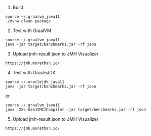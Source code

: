 1. Build
```aidl
source ~/.graalvm_java11
./mvnw clean package
```

2. Test with GraalVM
```aidl
source ~/.graalvm_java11
java -jar target/benchmarks.jar -rf json
```

3. Upload jmh-result.json to JMH Visualizer
```aidl
https://jmh.morethan.io/
```

4. Test with OracleJDK
```aidl
source ~/.oraclejdk_java11
java -jar target/benchmarks.jar -rf json
```

or
```aidl
source ~/.graalvm_java11
java -XX:-UseJVMCICompiler -jar target/benchmarks.jar -rf json
```

5. Upload jmh-result.json to JMH Visualizer
```aidl
https://jmh.morethan.io/
```
